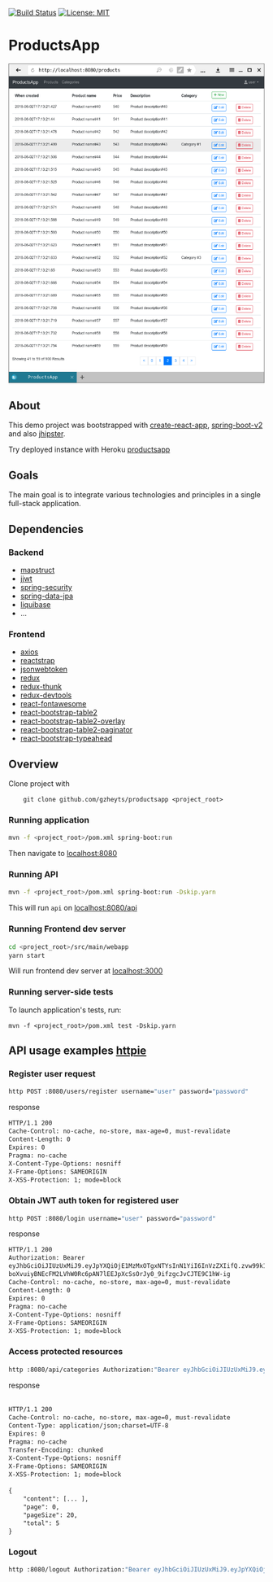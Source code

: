 [![Build Status](https://travis-ci.com/gzheyts/productsapp.svg?branch=master)](https://travis-ci.com/gzheyts/productsapp)
[![License: MIT](https://img.shields.io/badge/License-MIT-yellow.svg)](https://opensource.org/licenses/MIT)
# ProductsApp
![Screenshot from running application](.scrot/productsapp.png?raw=true "Screenshot ProductsApp")

## About

This demo project was bootstrapped with [create-react-app], [spring-boot-v2] and also [jhipster].

Try deployed instance with Heroku [productsapp](https://productsapp-demo.herokuapp.com)

## Goals

The main goal is to integrate various technologies and principles in a single full-stack application.

## Dependencies
### Backend
 + [mapstruct]
 + [jjwt]
 + [spring-security]
 + [spring-data-jpa]
 + [liquibase]
 + ...

### Frontend

 + [axios]
 + [reactstrap]
 + [jsonwebtoken]
 + [redux]
 + [redux-thunk]
 + [redux-devtools]
 + [react-fontawesome]
 + [react-bootstrap-table2]
 + [react-bootstrap-table2-overlay]
 + [react-bootstrap-table2-paginator]
 + [react-bootstrap-typeahead]


## Overview
Clone project with 

```
    git clone github.com/gzheyts/productsapp <project_root>
```

### Running application

```bash
mvn -f <project_root>/pom.xml spring-boot:run 
```
Then navigate to [localhost:8080](http://localhost:8080)

### Running API

```bash
mvn -f <project_root>/pom.xml spring-boot:run -Dskip.yarn
```
This will run `api` on [localhost:8080/api](http://localhost:8080/api)

### Running Frontend dev server
```bash
cd <project_root>/src/main/webapp
yarn start
```
Will run frontend dev server at [localhost:3000](http://localhost:3000)

### Running server-side tests

To launch application's tests, run:
```
mvn -f <project_root>/pom.xml test -Dskip.yarn
``` 
## API usage examples [httpie]

### Register user request

```bash
http POST :8080/users/register username="user" password="password"
```
response
```
HTTP/1.1 200 
Cache-Control: no-cache, no-store, max-age=0, must-revalidate
Content-Length: 0
Expires: 0
Pragma: no-cache
X-Content-Type-Options: nosniff
X-Frame-Options: SAMEORIGIN
X-XSS-Protection: 1; mode=block
```

### Obtain JWT auth token for registered user
```bash
http POST :8080/login username="user" password="password"
```
response 
```
HTTP/1.1 200 
Authorization: Bearer eyJhbGciOiJIUzUxMiJ9.eyJpYXQiOjE1MzMxOTgxNTYsInN1YiI6InVzZXIifQ.zvw99k1_Nh1UTNI6ZCBHL3v6-boXvuiyBNEcFM2LVhW0Rc6pAN7lEEJpXcSsOrJy0_9ifzgcJvCJTE9C1hW-ig
Cache-Control: no-cache, no-store, max-age=0, must-revalidate
Content-Length: 0
Expires: 0
Pragma: no-cache
X-Content-Type-Options: nosniff
X-Frame-Options: SAMEORIGIN
X-XSS-Protection: 1; mode=block
```

### Access protected resources
```bash
http :8080/api/categories Authorization:"Bearer eyJhbGciOiJIUzUxMiJ9.eyJpYXQiOjE1MzMxOTgxNTYsInN1YiI6InVzZXIifQ.zvw99k1_Nh1UTNI6ZCBHL3v6-boXvuiyBNEcFM2LVhW0Rc6pAN7lEEJpXcSsOrJy0_9ifzgcJvCJTE9C1hW-ig"
```
response
```

HTTP/1.1 200 
Cache-Control: no-cache, no-store, max-age=0, must-revalidate
Content-Type: application/json;charset=UTF-8
Expires: 0
Pragma: no-cache
Transfer-Encoding: chunked
X-Content-Type-Options: nosniff
X-Frame-Options: SAMEORIGIN
X-XSS-Protection: 1; mode=block

{
    "content": [... ],
    "page": 0,
    "pageSize": 20,
    "total": 5
}
```

### Logout
```bash
http :8080/logout Authorization:"Bearer eyJhbGciOiJIUzUxMiJ9.eyJpYXQiOjE1MzMxOTgxNTYsInN1YiI6InVzZXIifQ.zvw99k1_Nh1UTNI6ZCBHL3v6-boXvuiyBNEcFM2LVhW0Rc6pAN7lEEJpXcSsOrJy0_9ifzgcJvCJTE9C1hW-ig"
```

[spring-boot-v2]: https://spring.io/projects/spring-boot
[create-react-app]: https://github.com/facebook/create-react-app
[httpie]: https://httpie.org/
[mapstruct]:https://github.com/mapstruct 
[jjwt]:https://github.com/jwtk/jjwt
[spring-security]: https://github.com/spring-projects/spring-security
[spring-data-jpa]: https://projects.spring.io/spring-data-jpa
[liquibase]: https://github.com/liquibase/liquibase

[jhipster]: https://github.com/jhipster/generator-jhipster

[axios]:https://github.com/axios/axios
[reactstrap]:https://github.com/reactstrap/reactstrap
[jsonwebtoken]:https://github.com/DefinitelyTyped/DefinitelyTyped
[redux]: https://github.com/reduxjs/redux
[redux-thunk]: https://github.com/reduxjs/redux-thunk
[redux-devtools]: https://github.com/reduxjs/redux-devtools
[react-fontawesome]: https://github.com/FortAwesome/react-fontawesome
[react-bootstrap-table2]:https://github.com/react-bootstrap-table/react-bootstrap-table2
[react-bootstrap-table2-overlay]:https://github.com/react-bootstrap-table/react-bootstrap-table2/tree/master/packages/react-bootstrap-table2-overlay
[react-bootstrap-table2-paginator]:https://github.com/react-bootstrap-table/react-bootstrap-table2/tree/master/packages/react-bootstrap-table2-paginator
[react-bootstrap-typeahead]:https://github.com/ericgio/react-bootstrap-typeahead

